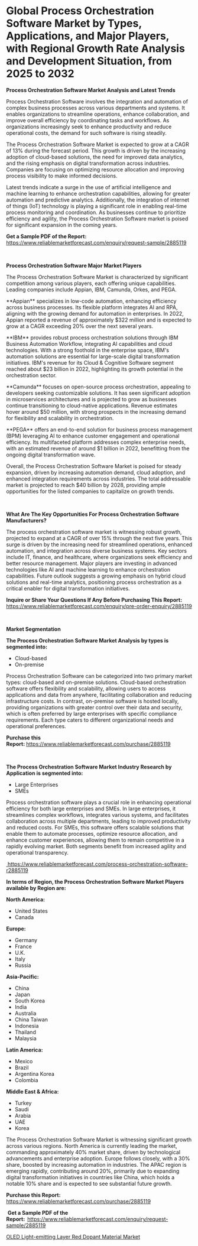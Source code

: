 <p><h1>Global Process Orchestration Software Market by Types, Applications, and Major Players, with Regional Growth Rate Analysis and Development Situation, from 2025 to 2032</h1></p><p><strong>Process Orchestration Software Market Analysis and Latest Trends</strong></p>
<p><p>Process Orchestration Software involves the integration and automation of complex business processes across various departments and systems. It enables organizations to streamline operations, enhance collaboration, and improve overall efficiency by coordinating tasks and workflows. As organizations increasingly seek to enhance productivity and reduce operational costs, the demand for such software is rising steadily.</p><p>The Process Orchestration Software Market is expected to grow at a CAGR of 13% during the forecast period. This growth is driven by the increasing adoption of cloud-based solutions, the need for improved data analytics, and the rising emphasis on digital transformation across industries. Companies are focusing on optimizing resource allocation and improving process visibility to make informed decisions.</p><p>Latest trends indicate a surge in the use of artificial intelligence and machine learning to enhance orchestration capabilities, allowing for greater automation and predictive analytics. Additionally, the integration of internet of things (IoT) technology is playing a significant role in enabling real-time process monitoring and coordination. As businesses continue to prioritize efficiency and agility, the Process Orchestration Software market is poised for significant expansion in the coming years.</p></p>
<p><strong>Get a Sample PDF of the Report:&nbsp;</strong> <a href="https://www.reliablemarketforecast.com/enquiry/request-sample/2885119?utm_campaign=3049&utm_medium=2&utm_source=Github&utm_content=ia&utm_term=13032025&utm_id=process-orchestration-software">https://www.reliablemarketforecast.com/enquiry/request-sample/2885119</a></p>
<p>&nbsp;</p>
<p><strong>Process Orchestration Software Major Market Players</strong></p>
<p><p>The Process Orchestration Software Market is characterized by significant competition among various players, each offering unique capabilities. Leading companies include Appian, IBM, Camunda, Orkes, and PEGA.</p><p>**Appian** specializes in low-code automation, enhancing efficiency across business processes. Its flexible platform integrates AI and RPA, aligning with the growing demand for automation in enterprises. In 2022, Appian reported a revenue of approximately $322 million and is expected to grow at a CAGR exceeding 20% over the next several years.</p><p>**IBM** provides robust process orchestration solutions through IBM Business Automation Workflow, integrating AI capabilities and cloud technologies. With a strong foothold in the enterprise space, IBM's automation solutions are essential for large-scale digital transformation initiatives. IBM's revenue for its Cloud & Cognitive Software segment reached about $23 billion in 2022, highlighting its growth potential in the orchestration sector.</p><p>**Camunda** focuses on open-source process orchestration, appealing to developers seeking customizable solutions. It has seen significant adoption in microservices architectures and is projected to grow as businesses continue transitioning to cloud-native applications. Revenue estimates hover around $50 million, with strong prospects in the increasing demand for flexibility and scalability in orchestration.</p><p>**PEGA** offers an end-to-end solution for business process management (BPM) leveraging AI to enhance customer engagement and operational efficiency. Its multifaceted platform addresses complex enterprise needs, with an estimated revenue of around $1 billion in 2022, benefitting from the ongoing digital transformation wave.</p><p>Overall, the Process Orchestration Software Market is poised for steady expansion, driven by increasing automation demand, cloud adoption, and enhanced integration requirements across industries. The total addressable market is projected to reach $40 billion by 2028, providing ample opportunities for the listed companies to capitalize on growth trends.</p></p>
<p>&nbsp;</p>
<p><strong>What Are The Key Opportunities For Process Orchestration Software Manufacturers?</strong></p>
<p><p>The process orchestration software market is witnessing robust growth, projected to expand at a CAGR of over 15% through the next five years. This surge is driven by the increasing need for streamlined operations, enhanced automation, and integration across diverse business systems. Key sectors include IT, finance, and healthcare, where organizations seek efficiency and better resource management. Major players are investing in advanced technologies like AI and machine learning to enhance orchestration capabilities. Future outlook suggests a growing emphasis on hybrid cloud solutions and real-time analytics, positioning process orchestration as a critical enabler for digital transformation initiatives.</p></p>
<p><strong>Inquire or Share Your Questions If Any Before Purchasing This Report:</strong> <a href="https://www.reliablemarketforecast.com/enquiry/pre-order-enquiry/2885119?utm_campaign=3049&utm_medium=2&utm_source=Github&utm_content=ia&utm_term=13032025&utm_id=process-orchestration-software">https://www.reliablemarketforecast.com/enquiry/pre-order-enquiry/2885119</a></p>
<p>&nbsp;</p>
<p><strong>Market Segmentation</strong></p>
<p><strong>The Process Orchestration Software Market Analysis by types is segmented into:</strong></p>
<p><ul><li>Cloud-based</li><li>On-premise</li></ul></p>
<p><p>Process Orchestration Software can be categorized into two primary market types: cloud-based and on-premise solutions. Cloud-based orchestration software offers flexibility and scalability, allowing users to access applications and data from anywhere, facilitating collaboration and reducing infrastructure costs. In contrast, on-premise software is hosted locally, providing organizations with greater control over their data and security, which is often preferred by large enterprises with specific compliance requirements. Each type caters to different organizational needs and operational preferences.</p></p>
<p><strong>Purchase this Report:&nbsp;</strong><a href="https://www.reliablemarketforecast.com/purchase/2885119?utm_campaign=3049&utm_medium=2&utm_source=Github&utm_content=ia&utm_term=13032025&utm_id=process-orchestration-software">https://www.reliablemarketforecast.com/purchase/2885119</a></p>
<p>&nbsp;</p>
<p><strong>The Process Orchestration Software Market Industry Research by Application is segmented into:</strong></p>
<p><ul><li>Large Enterprises</li><li>SMEs</li></ul></p>
<p><p>Process orchestration software plays a crucial role in enhancing operational efficiency for both large enterprises and SMEs. In large enterprises, it streamlines complex workflows, integrates various systems, and facilitates collaboration across multiple departments, leading to improved productivity and reduced costs. For SMEs, this software offers scalable solutions that enable them to automate processes, optimize resource allocation, and enhance customer experiences, allowing them to remain competitive in a rapidly evolving market. Both segments benefit from increased agility and operational transparency.</p></p>
<p><a href="https://www.reliablemarketforecast.com/process-orchestration-software-r2885119?utm_campaign=3049&utm_medium=2&utm_source=Github&utm_content=ia&utm_term=13032025&utm_id=process-orchestration-software">&nbsp;https://www.reliablemarketforecast.com/process-orchestration-software-r2885119</a></p>
<p><strong>In terms of Region, the Process Orchestration Software Market Players available by Region are:</strong></p>
<p>
    <p> <strong> North America: </strong>
        <ul>
            <li>United States</li>
            <li>Canada</li>
        </ul>
        </p> 
    <p> <strong> Europe: </strong>
        <ul>
            <li>Germany</li>
            <li>France</li>
            <li>U.K.</li>
            <li>Italy</li>
            <li>Russia</li>
        </ul>
        </p> 
    <p> <strong> Asia-Pacific: </strong>
        <ul>
            <li>China</li>
            <li>Japan</li>
            <li>South Korea</li>
            <li>India</li>
            <li>Australia</li>
            <li>China Taiwan</li>
            <li>Indonesia</li>
            <li>Thailand</li>
            <li>Malaysia</li>
        </ul>
        </p> 
    <p> <strong> Latin America: </strong>
        <ul>
            <li>Mexico</li>
            <li>Brazil</li>
            <li>Argentina Korea</li>
            <li>Colombia</li>
        </ul>
        </p> 
    <p> <strong> Middle East & Africa: </strong>
        <ul>
            <li>Turkey</li>
            <li>Saudi</li>
            <li>Arabia</li>
            <li>UAE</li>
            <li>Korea</li>
        </ul>
    </p>
    </p>
<p><p>The Process Orchestration Software Market is witnessing significant growth across various regions. North America is currently leading the market, commanding approximately 40% market share, driven by technological advancements and enterprise adoption. Europe follows closely, with a 30% share, boosted by increasing automation in industries. The APAC region is emerging rapidly, contributing around 20%, primarily due to expanding digital transformation initiatives in countries like China, which holds a notable 10% share and is expected to see substantial future growth.</p></p>
<p><strong>Purchase this Report: </strong><a href="https://www.reliablemarketforecast.com/purchase/2885119?utm_campaign=3049&utm_medium=2&utm_source=Github&utm_content=ia&utm_term=13032025&utm_id=process-orchestration-software">https://www.reliablemarketforecast.com/purchase/2885119</a></p>
<p>&nbsp;<strong>Get a Sample PDF of the Report:&nbsp;&nbsp;</strong><a href="https://www.reliablemarketforecast.com/enquiry/request-sample/2885119?utm_campaign=3049&utm_medium=2&utm_source=Github&utm_content=ia&utm_term=13032025&utm_id=process-orchestration-software">https://www.reliablemarketforecast.com/enquiry/request-sample/2885119</a></p>
<p><strong></strong></p>
<p><p><a href="https://github.com/abantolemox08/Market-Research-Report-List-1/blob/main/oled-light-emitting-layer-red-dopant-material-market.md?utm_campaign=3049&utm_medium=2&utm_source=Github&utm_content=ia&utm_term=13032025&utm_id=process-orchestration-software">OLED Light-emitting Layer Red Dopant Material Market</a></p></p>